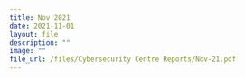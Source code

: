 ```yaml
---
title: Nov 2021
date: 2021-11-01
layout: file
description: ""
image: ""
file_url: /files/Cybersecurity Centre Reports/Nov-21.pdf
---
```

